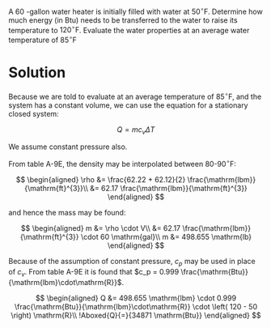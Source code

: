 A 60 -gallon water heater is initially filled with water at $50^{\circ} \mathrm{F}$. Determine how much energy (in $\mathrm{Btu}$) needs to be transferred to the water to raise its temperature to $120^{\circ} \mathrm{F}$. Evaluate the water properties at an average water temperature of $85^{\circ} \mathrm{F}$

# Solution

Because we are told to evaluate at an average temperature of $85^{\circ} \mathrm{F}$, and the system has a constant volume, we can use the equation for a stationary closed system:

$$
Q=m c_{v} \Delta T
$$

We assume constant pressure also.

From table A-9E, the density may be interpolated between $80$-$90^{\circ} \mathrm{F}$:

$$
\begin{aligned}
\rho &= \frac{62.22 + 62.12}{2} \frac{\mathrm{lbm}}{\mathrm{ft}^{3}}\\
&= 62.17 \frac{\mathrm{lbm}}{\mathrm{ft}^{3}}
\end{aligned}
$$

and hence the mass may be found:

$$
\begin{aligned}
m &= \rho \cdot V\\
&= 62.17 \frac{\mathrm{lbm}}{\mathrm{ft}^{3}} \cdot 60 \mathrm{gal}\\
m &= 498.655 \mathrm{lb}
\end{aligned}
$$

Because of the assumption of constant pressure, $c_p$ may be used in place of $c_v$.
From table A-9E it is found that $c_p = 0.999 \frac{\mathrm{Btu}}{\mathrm{lbm}\cdot\mathrm{R}}$.

$$
\begin{aligned}
Q &= 498.655 \mathrm{lbm} \cdot 0.999 \frac{\mathrm{Btu}}{\mathrm{lbm}\cdot\mathrm{R}} \cdot \left( 120 - 50 \right) \mathrm{R}\\
!Aboxed{Q}{=}{34871 \mathrm{Btu}}
\end{aligned}
$$